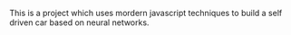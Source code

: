 This is a project which uses mordern javascript techniques to build a self driven car based on neural networks.
